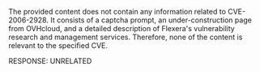 The provided content does not contain any information related to CVE-2006-2928. It consists of a captcha prompt, an under-construction page from OVHcloud, and a detailed description of Flexera's vulnerability research and management services. Therefore, none of the content is relevant to the specified CVE.

RESPONSE: UNRELATED